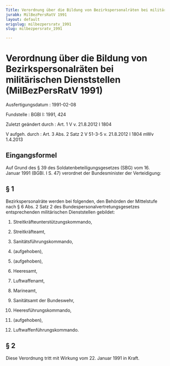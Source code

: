 ```yaml
---
Title: Verordnung über die Bildung von Bezirkspersonalräten bei militärischen Dienststellen
jurabk: MilBezPersRatV 1991
layout: default
origslug: milbezpersratv_1991
slug: milbezpersratv_1991

---
```


# Verordnung über die Bildung von Bezirkspersonalräten bei militärischen Dienststellen (MilBezPersRatV 1991)

Ausfertigungsdatum
:   1991-02-08

Fundstelle
:   BGBl I: 1991, 424

Zuletzt geändert durch
:   Art. 1 V v. 21.8.2012 I 1804

V aufgeh. durch
:   Art. 3 Abs. 2 Satz 2 V 51-3-5 v. 21.8.2012 I 1804 mWv 1.4.2013

## Eingangsformel

Auf Grund des § 39 des Soldatenbeteiligungsgesetzes (SBG) vom 16.
Januar 1991 (BGBl. I S. 47) verordnet der Bundesminister der
Verteidigung:

## § 1

Bezirkspersonalräte werden bei folgenden, den Behörden der Mittelstufe
nach § 6 Abs. 2 Satz 2 des Bundespersonalvertretungsgesetzes
entsprechenden militärischen Dienststellen gebildet:

1.  Streitkräfteunterstützungskommando,


2.  Streitkräfteamt,


3.  Sanitätsführungskommando,


4.  (aufgehoben),


5.  (aufgehoben),


6.  Heeresamt,


7.  Luftwaffenamt,


8.  Marineamt,


9.  Sanitätsamt der Bundeswehr,


10. Heeresführungskommando,


11. (aufgehoben),


12. Luftwaffenführungskommando.

## § 2

Diese Verordnung tritt mit Wirkung vom 22. Januar 1991 in Kraft.

